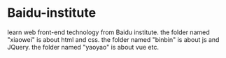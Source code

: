 # Baidu-institute
learn web front-end technology from Baidu institute.
the folder named "xiaowei" is about html and css.
the folder named "binbin" is about js and JQuery.
the folder named "yaoyao" is about vue etc.
